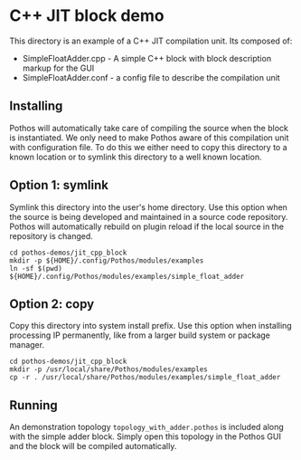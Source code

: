 # C++ JIT block demo

This directory is an example of a C++ JIT compilation unit.
Its composed of:

* SimpleFloatAdder.cpp - A simple C++ block with block description markup for the GUI
* SimpleFloatAdder.conf - a config file to describe the compilation unit

## Installing

Pothos will automatically take care of compiling the source when the block is instantiated.
We only need to make Pothos aware of this compilation unit with configuration file.
To do this we either need to copy this directory to a known location
or to symlink this directory to a well known location.

## Option 1: symlink

Symlink this directory into the user's home directory.
Use this option when the source is being developed and maintained
in a source code repository. Pothos will automatically rebuild
on plugin reload if the local source in the repository is changed.

```
cd pothos-demos/jit_cpp_block
mkdir -p ${HOME}/.config/Pothos/modules/examples
ln -sf $(pwd) ${HOME}/.config/Pothos/modules/examples/simple_float_adder
```

## Option 2: copy

Copy this directory into system install prefix.
Use this option when installing processing IP permanently,
like from a larger build system or package manager.

```
cd pothos-demos/jit_cpp_block
mkdir -p /usr/local/share/Pothos/modules/examples
cp -r . /usr/local/share/Pothos/modules/examples/simple_float_adder
```

## Running

An demonstration topology ``topology_with_adder.pothos`` is included
along with the simple adder block. Simply open this topology
in the Pothos GUI and the block will be compiled automatically.
